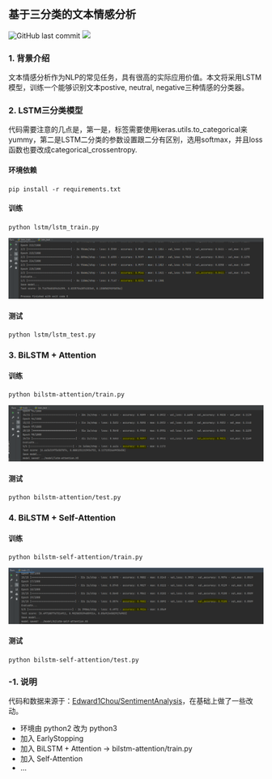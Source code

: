 ## 基于三分类的文本情感分析
![GitHub last commit](https://img.shields.io/github/last-commit/yaokui2018/SentimentAnalysis)
![](https://img.shields.io/badge/python-3.7-blue)

### 1. 背景介绍

文本情感分析作为NLP的常见任务，具有很高的实际应用价值。本文将采用LSTM模型，训练一个能够识别文本postive, neutral, negative三种情感的分类器。

### 2. LSTM三分类模型

代码需要注意的几点是，第一是，标签需要使用keras.utils.to_categorical来yummy，第二是LSTM二分类的参数设置跟二分有区别，选用softmax，并且loss函数也要改成categorical_crossentropy.

#### 环境依赖
`pip install -r requirements.txt`
#### 训练
`python lstm/lstm_train.py`

![效果图](imgs/result.png)
#### 测试
`python lstm/lstm_test.py`

### 3. BiLSTM + Attention
#### 训练
`python bilstm-attention/train.py`

![效果图](imgs/bilstm-attention.png)
#### 测试
`python bilstm-attention/test.py`

### 4. BiLSTM + Self-Attention
#### 训练
`python bilstm-self-attention/train.py`

![效果图](imgs/bilstm-self-attention.png)
#### 测试
`python bilstm-self-attention/test.py`

### -1. 说明
代码和数据来源于：[Edward1Chou/SentimentAnalysis](https://github.com/Edward1Chou/SentimentAnalysis)，在基础上做了一些改动。
- 环境由 python2 改为 python3
- 加入 EarlyStopping
- 加入 BiLSTM + Attention -> bilstm-attention/train.py
- 加入 Self-Attention
- ...
